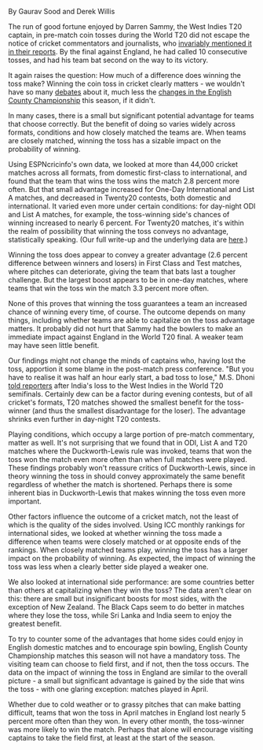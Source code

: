 
By Gaurav Sood and Derek Willis

The run of good fortune enjoyed by Darren Sammy, the West Indies T20 captain, in pre-match coin tosses during the World T20 did not escape the notice of cricket commentators and journalists, who [invariably mentioned it in their reports](http://www.espncricinfo.com/icc-world-twenty20-2016/content/story/994611.html). By the final against England, he had called 10 consecutive tosses, and had his team bat second on the way to its victory.

It again raises the question: How much of a difference does winning the toss make? Winning the coin toss in cricket clearly matters - we wouldn't have so many [debates](http://www.espncricinfo.com/magazine/content/story/964039.html) about it, much less the [changes in the English County Championship](http://www.espncricinfo.com/county-cricket-2016/content/story/944565.html) this season, if it didn't.

In many cases, there is a small but significant potential advantage for teams that choose correctly. But the benefit of doing so varies widely across formats, conditions and how closely matched the teams are. When teams are closely matched, winning the toss has a sizable impact on the probability of winning.

Using ESPNcricinfo's own data, we looked at more than 44,000 cricket matches across all formats, from domestic first-class to international, and found that the team that wins the toss wins the match 2.8 percent more often. But that small advantage increased for One-Day International and List A matches, and decreased in Twenty20 contests, both domestic and international. It varied even more under certain conditions: for day-night ODI and List A matches, for example, the toss-winning side's chances of winning increased to nearly 6 percent. For Twenty20 matches, it's within the realm of possibility that winning the toss conveys no advantage, statistically speaking. (Our full write-up and the underlying data are [here](https://github.com/dwillis/cricket-stats).)

Winning the toss does appear to convey a greater advantage (2.6 percent difference between winners and losers) in First Class and Test matches, where pitches can deteriorate, giving the team that bats last a tougher challenge. But the largest boost appears to be in one-day matches, where teams that win the toss win the match 3.3 percent more often.

None of this proves that winning the toss guarantees a team an increased chance of winning every time, of course. The outcome depends on many things, including whether teams are able to capitalize on the toss advantage matters. It probably did not hurt that Sammy had the bowlers to make an immediate impact against England in the World T20 final. A weaker team may have seen little benefit.

Our findings might not change the minds of captains who, having lost the toss, apportion it some blame in the post-match press conference. "But you have to realise it was half an hour early start, a bad toss to lose," M.S. Dhoni [told reporters](http://www.espncricinfo.com/icc-world-twenty20-2016/content/story/993955.html) after India's loss to the West Indies in the World T20 semifinals. Certainly dew can be a factor during evening contests, but of all cricket's formats, T20 matches showed the smallest benefit for the toss-winner (and thus the smallest disadvantage for the loser). The advantage shrinks even further in day-night T20 contests.

Playing conditions, which occupy a large portion of pre-match commentary, matter as well. It's not surprising that we found that in ODI, List A and T20 matches where the Duckworth-Lewis rule was invoked, teams that won the toss won the match even more often than when full matches were played. These findings probably won't reassure critics of Duckworth-Lewis, since in theory winning the toss in should convey approximately the same benefit regardless of whether the match is shortened. Perhaps there is some inherent bias in Duckworth-Lewis that makes winning the toss even more important.

Other factors influence the outcome of a cricket match, not the least of which is the quality of the sides involved. Using ICC monthly rankings for international sides, we looked at whether winning the toss made a difference when teams were closely matched or at opposite ends of the rankings. When closely matched teams play, winning the toss has a larger impact on the probability of winning. As expected, the impact of winning the toss was less when a clearly better side played a weaker one.

We also looked at international side performance: are some countries better than others at capitalizing when they win the toss? The data aren't clear on this: there are small but insignificant boosts for most sides, with the exception of New Zealand. The Black Caps seem to do better in matches where they lose the toss, while Sri Lanka and India seem to enjoy the greatest benefit.

To try to counter some of the advantages that home sides could enjoy in English domestic matches and to encourage spin bowling, English County Championship matches this season will not have a mandatory toss. The visiting team can choose to field first, and if not, then the toss occurs. The data on the impact of winning the toss in England are similar to the overall picture - a small but significant advantage is gained by the side that wins the toss - with one glaring exception: matches played in April.

Whether due to cold weather or to grassy pitches that can make batting difficult, teams that won the toss in April matches in England lost nearly 5 percent more often than they won. In every other month, the toss-winner was more likely to win the match. Perhaps that alone will encourage visiting captains to take the field first, at least at the start of the season.
